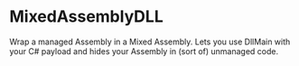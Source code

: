 # MixedAssemblyDLL

Wrap a managed Assembly in a Mixed Assembly. Lets you use DllMain with your C# payload and hides your Assembly in (sort of) unmanaged code.